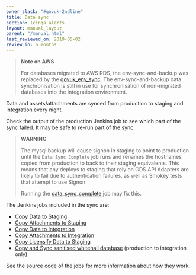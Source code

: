 ```yaml
---
owner_slack: "#govuk-2ndline"
title: Data sync
section: Icinga alerts
layout: manual_layout
parent: "/manual.html"
last_reviewed_on: 2019-05-02
review_in: 6 months
---
```

> **Note on AWS**
>
> For databases migrated to AWS RDS, the env-sync-and-backup was replaced by the [govuk_env_sync](/manual/govuk-env-sync.html).
> The env-sync-and-backup data synchronisation is still in use for synchronisation of non-migrated
> databases into the integration environment.

Data and assets/attachments are synced from production to staging and integration every night.

Check the output of the production Jenkins job to see which part of the sync failed. It may be safe to re-run part of the sync.

> **WARNING**
>
> The mysql backup will cause signon in staging to point to production until the
> `Data Sync Complete` job runs and renames the hostnames copied from production
> to back to their staging equivalents.  This means that any deploys to staging
> that rely on GDS API Adapters are likely to fail due to authentication
> failures, as well as Smokey tests that attempt to use Signon.
>
>  Running the [data_sync_complete](https://deploy.staging.publishing.service.gov.uk/job/Data_Sync_Complete/) job may fix this.

The Jenkins jobs included in the sync are:

* [Copy Data to Staging](https://deploy.publishing.service.gov.uk/job/Copy_Data_to_Staging/)
* [Copy Attachments to Staging](https://deploy.publishing.service.gov.uk/job/Copy_Attachments_to_Staging/)
* [Copy Data to Integration](https://deploy.publishing.service.gov.uk/job/Copy_Data_to_Integration/)
* [Copy Attachments to Integration](https://deploy.publishing.service.gov.uk/job/Copy_Attachments_to_Integration/)
* [Copy Licensify Data to Staging](https://deploy.publishing.service.gov.uk/job/Copy_Licensify_Data_to_Staging/)
* [Copy and Sync sanitised whitehall database](https://deploy.publishing.service.gov.uk/job/copy_sanitised_whitehall_database/) (production to integration only)

See the [source code](https://github.com/alphagov/env-sync-and-backup/tree/master/jobs) of the jobs for more information about how they work.
